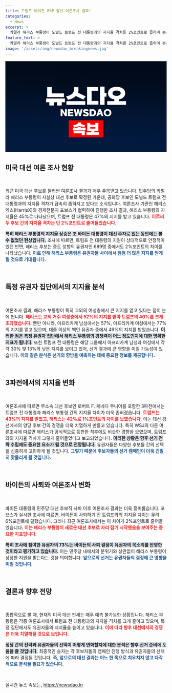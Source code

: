 ```yaml
---
title: 트럼프 바이든 8%P 앞선 여론조사 결과!
categories:
  - News
excerpt: >
  카멀라 해리스 부통령이 도널드 트럼프 전 대통령과의 지지율 격차를 2%포인트로 좁히며 본선 경쟁의 열기를 더하고 있다. 특히 교외 여성과 아프리카계 유권자층에서 강력한 지지를 얻고 있는 해리스가 어떤 전략으로 이 흐름을 이어갈지 주목된다.
feature_text: >
  카멀라 해리스 부통령이 도널드 트럼프 전 대통령과의 지지율 격차를 2%포인트로 좁히며 본선 경쟁의 열기를 더하고 있다. 특히 교외 여성과 아프리카계 유권자층에서 강력한 지지를 얻고 있는 해리스가 어떤 전략으로 이 흐름을 이어갈지 주목된다.
image: '/assets/img/newsdao_breakingnews.jpg'
---
```


<p><img src="/assets/img/newsdao_breakingnews.jpg" alt="implanttips 속보" /></p>

<h2 data-ke-size="size26">미국 대선 여론 조사 현황</h2>

<p data-ke-size="size16">&nbsp;</p>

<p>최근 미국 대선 후보를 둘러싼 여론조사 결과가 매우 주목받고 있습니다. 민주당의 카멀라 해리스 부통령이 사실상 대선 후보로 확정된 가운데, 공화당 후보인 도널드 트럼프 전 대통령과의 지지율 격차가 급속히 좁혀지고 있다는 소식입니다. 여론조사 기관인 해리스엑스(HarrisX)와 경제전문지 포브스가 협력하여 진행한 조사 결과, 해리스 부통령의 지지율은 45%로 나타났으며, 트럼프 전 대통령은 47%의 지지를 받고 있습니다. <b><span style="color: #ee2323;">이로써 두 후보 간의 지지율 격차는 단 2%포인트로 줄어들었습니다.</span></b> </p>

<p><b><span style="background-color: #21538527;">특히 해리스 부통령의 지지율 상승은 조 바이든 대통령이 대선 주자로 있는 동안에는 볼 수 없었던 현상입니다.</span></b> 조사에 따르면, 트럼프 전 대통령의 지원이 상대적으로 안정적이었던 반면, 해리스 후보는 중도 성향의 유권자인 689명 중에서도 2%포인트의 차이를 나타냈습니다. <b><span style="color: #1a5490;">이로 인해 해리스 부통령은 유권자들 사이에서 점점 더 많은 지지를 받게 될 것으로 기대됩니다.</span></b></p>

<p data-ke-size="size16">&nbsp;</p>

<h2 data-ke-size="size26">특정 유권자 집단에서의 지지율 분석</h2>

<p data-ke-size="size16">&nbsp;</p>

<p>여론조사 결과, 해리스 부통령이 특히 교외의 여성층에서 큰 지지를 얻고 있다는 점이 눈에 띕니다. <b><span style="color: #ee2323;">해리스는 교외 거주 여성층에서 52%의 지지를 받아 트럼프의 40%를 크게 초과했습니다.</span></b> 뿐만 아니라, 아프리카계 남성에서는 57%, 아프리카계 여성에서는 77%의 지지를 얻고 있으며, 대졸 이상의 백인 유권자 중에서 49%의 지지를 받았습니다. <b><span style="background-color: #21538527;">이러한 점은 특정 유권자 집단에서 해리스 부통령의 경쟁력이 어느 정도인지에 대한 명확한 지표가 됩니다.</span></b> 또한 트럼프 전 대통령은 해당 그룹에서 아프리카계 남성과 여성에서 각각 30% 및 13%의 낮은 지지를 보이고 있어, 선거 결과에 큰 영향을 미칠 가능성이 있습니다. <b><span style="color: #1a5490;">이와 같은 분석은 선거의 향방을 예측하는 데에 중요한 정보를 제공합니다.</span></b></p>

<p data-ke-size="size16">&nbsp;</p>

<h2 data-ke-size="size26">3파전에서의 지지율 변화</h2>

<p data-ke-size="size16">&nbsp;</p>

<p>여론조사에 따르면 무소속 대선 후보인 로버트 F. 케네디 주니어를 포함한 3파전에서는 트럼프 전 대통령과 해리스 부통령 간의 지지율 차이가 더욱 좁혀졌습니다. <b><span style="color: #ee2323;">트럼프는 43%의 지지를 받았고, 해리스는 42%로 1%포인트의 차이를 보였습니다.</span></b> 이는 대선 경선에서의 양당 후보 간의 경쟁을 더욱 치열하게 만들고 있습니다. 특히 WSJ의 다른 여론조사에 따르면 해리스가 공식적으로 등판한 직후에도 비슷한 경향을 보였으며, 트럼프와의 지지율 격차가 그렇게 줄어들었다고 보고되었습니다. <b><span style="background-color: #21538527;">이러한 상황은 향후 선거 전략 수립에도 중요한 요소가 될 것으로 전망됩니다.</span></b> 유권자들은 다양한 후보들 간의 선택을 신중하게 고민하게 될 것입니다. <b><span style="color: #1a5490;">그렇기 때문에 후보자들의 선거 캠페인이 더욱 긴밀히 맞물리게 될 것입니다.</span></b></p>

<p data-ke-size="size16">&nbsp;</p>

<h2 data-ke-size="size26">바이든의 사퇴와 여론조사 변화</h2>

<p data-ke-size="size16">&nbsp;</p>

<p>바이든 대통령의 민주당 대선 후보직 사퇴 이후 여론조사 결과는 더욱 흥미롭습니다. 포브스가 실시한 조사에 따르면, 바이든이 사퇴하기 전 트럼프와의 지지율 차이는 무려 6%포인트에 달했습니다. 그러나 최근 여론조사에서는 이 차이가 2%포인트로 줄어들었습니다. <b><span style="color: #ee2323;">이는 해리스 부통령이 새로운 대선 후보로 자리 잡기 시작했음을 보여주는 중요한 지표입니다.</span></b> </p>

<p><b><span style="background-color: #21538527;">특히 조사에 참여한 유권자의 73%는 바이든의 사퇴 결정이 유권자의 목소리를 반영한 것이라고 평가하고 있습니다.</span></b> 이는 민주당 내에서의 분위기와 상관없이 해리스 부통령이 상당한 지원을 받는다는 것을 의미합니다. <b><span style="color: #1a5490;">앞으로의 선거는 유권자들의 결정에 큰 영향을 미칠 것입니다.</span></b> </p>

<p data-ke-size="size16">&nbsp;</p>

<h2 data-ke-size="size26">결론과 향후 전망</h2>

<p data-ke-size="size16">&nbsp;</p>

<p>종합적으로 볼 때, 현재의 미국 대선 판세는 매우 예측 불가능한 상황입니다. 해리스 부통령은 각종 여론조사에서 트럼프 전 대통령과의 지지율 격차를 크게 줄이고 있으며, 특정 집단에서도 유권자들의 지지율을 높이고 있습니다. <b><span style="color: #ee2323;">이에 따라 향후 대선에서의 경쟁은 더욱 치열해질 것으로 보입니다.</span></b> </p>

<p><b><span style="background-color: #21538527;">정당 간의 전략과 유권자들의 선택이 어떻게 변화할지에 대한 분석은 향후 선거 준비에 도움을 줄 것입니다.</span></b> 최종적인 승자는 각 후보자들의 캠페인 진행 방식과 유권자들의 선택에 따라 결정될 것입니다. <b><span style="color: #1a5490;">즉, 앞으로의 대선 결과는 어느 한 쪽으로 치우치지 않고 다각적으로 분석될 필요가 있습니다.</span></b></p>

<p data-ke-size="size16">&nbsp;</p>
실시간 뉴스 속보는, <a href="https://newsdao.kr" rel="dofollow">https://newsdao.kr</a>



